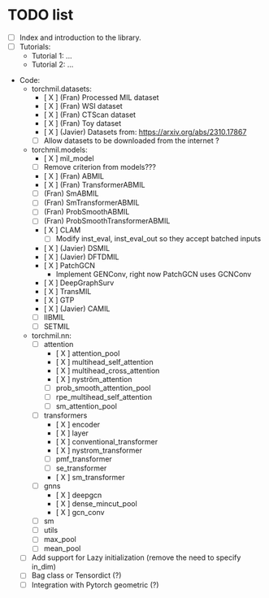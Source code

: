 # TODO list

- [ ] Index and introduction to the library.
- [ ] Tutorials:
    - Tutorial 1: ...
    - Tutorial 2: ...
- Code:
    - torchmil.datasets:
        - [ X ] (Fran) Processed MIL dataset
        - [ X ] (Fran) WSI dataset
        - [ X ] (Fran) CTScan dataset
        - [ X ] (Fran) Toy dataset
        - [ X ] (Javier) Datasets from: https://arxiv.org/abs/2310.17867
        - [ ] Allow datasets to be downloaded from the internet ?
    - torchmil.models:
        - [ X ] mil_model
        - [ ] Remove criterion from models???
        - [ X ] (Fran) ABMIL
        - [ X ] (Fran) TransformerABMIL
        - [  ] (Fran) SmABMIL
        - [  ] (Fran) SmTransformerABMIL
        - [  ] (Fran) ProbSmoothABMIL
        - [  ] (Fran) ProbSmoothTransformerABMIL
        - [ X ] CLAM
            - [  ] Modify inst_eval, inst_eval_out so they accept batched inputs
        - [ X ] (Javier) DSMIL
        - [ X ] (Javier) DFTDMIL
        - [ X ] PatchGCN
            - Implement GENConv, right now PatchGCN uses GCNConv
        - [ X ] DeepGraphSurv
        - [ X ] TransMIL
        - [ X ] GTP
        - [ X ] (Javier) CAMIL
        - [  ] IIBMIL
        - [  ] SETMIL
    - torchmil.nn:
        - [ ] attention
            - [ X ] attention_pool
            - [ X ] multihead_self_attention
            - [ X ] multihead_cross_attention
            - [ X ] nyström_attention
            - [ ] prob_smooth_attention_pool
            - [ ] rpe_multihead_self_attention
            - [ ] sm_attention_pool
        - [ ] transformers
            - [ X ] encoder
            - [ X ] layer
            - [ X ] conventional_transformer
            - [ X ] nystrom_transformer
            - [ ] pmf_transformer
            - [ ] se_transformer
            - [ X ] sm_transformer
        - [ ] gnns
            - [ X ] deepgcn
            - [ X ] dense_mincut_pool
            - [ X ] gcn_conv
        - [ ] sm
        - [ ] utils
        - [ ] max_pool
        - [ ] mean_pool 
    - [ ] Add support for Lazy initialization (remove the need to specify in_dim)
    - [ ] Bag class or Tensordict (?)
    - [ ] Integration with Pytorch geometric (?)
